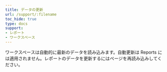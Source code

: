 ```yaml
---
title: データの更新
url: /support/:filename
toc_hide: true
type: docs
support:
- レポート
- ワークスペース
---
```


ワークスペースは自動的に最新のデータを読み込みます。自動更新は Reports には適用されません。レポートのデータを更新するにはページを再読み込みしてください。